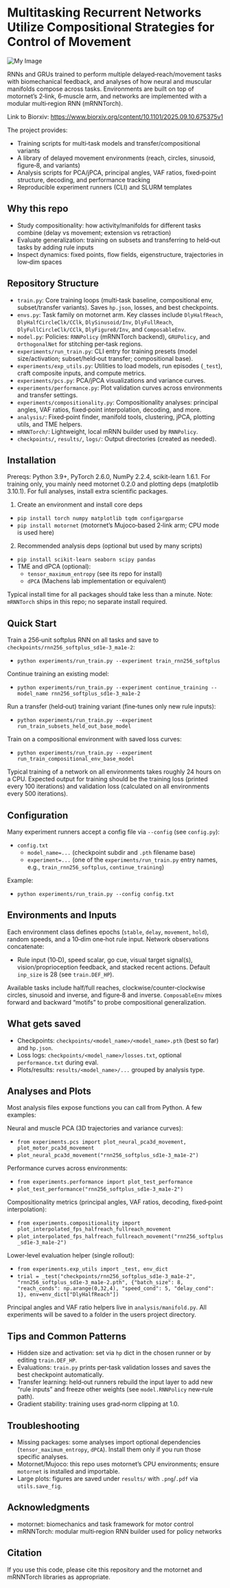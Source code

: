 # Multitasking Recurrent Networks Utilize Compositional Strategies for Control of Movement

![My Image](images/training_fig.png)

RNNs and GRUs trained to perform multiple delayed‐reach/movement tasks with biomechanical feedback, and analyses of how neural and muscular manifolds compose across tasks. Environments are built on top of motornet’s 2‑link, 6‑muscle arm, and networks are implemented with a modular multi‑region RNN (mRNNTorch).

Link to Biorxiv: https://www.biorxiv.org/content/10.1101/2025.09.10.675375v1

The project provides:
- Training scripts for multi‑task models and transfer/compositional variants
- A library of delayed movement environments (reach, circles, sinusoid, figure‑8, and variants)
- Analysis scripts for PCA/jPCA, principal angles, VAF ratios, fixed‑point structure, decoding, and performance tracking
- Reproducible experiment runners (CLI) and SLURM templates

## Why this repo
- Study compositionality: how activity/manifolds for different tasks combine (delay vs movement; extension vs retraction)
- Evaluate generalization: training on subsets and transferring to held‑out tasks by adding rule inputs
- Inspect dynamics: fixed points, flow fields, eigenstructure, trajectories in low‑dim spaces

## Repository Structure
- `train.py`: Core training loops (multi‑task baseline, compositional env, subset/transfer variants). Saves `hp.json`, losses, and best checkpoints.
- `envs.py`: Task family on motornet arm. Key classes include `DlyHalfReach`, `DlyHalfCircleClk/CClk`, `DlySinusoid/Inv`, `DlyFullReach`, `DlyFullCircleClk/CClk`, `DlyFigure8/Inv`, and `ComposableEnv`.
- `model.py`: Policies: `RNNPolicy` (mRNNTorch backend), `GRUPolicy`, and `OrthogonalNet` for stitching per‑task regions.
- `experiments/run_train.py`: CLI entry for training presets (model size/activation; subset/held‑out transfer; compositional base).
- `experiments/exp_utils.py`: Utilities to load models, run episodes (`_test`), craft composite inputs, and compute metrics.
- `experiments/pcs.py`: PCA/jPCA visualizations and variance curves.
- `experiments/performance.py`: Plot validation curves across environments and transfer settings.
- `experiments/compositionality.py`: Compositionality analyses: principal angles, VAF ratios, fixed‑point interpolation, decoding, and more.
- `analysis/`: Fixed‑point finder, manifold tools, clustering, jPCA, plotting utils, and TME helpers.
- `mRNNTorch/`: Lightweight, local mRNN builder used by `RNNPolicy`.
- `checkpoints/`, `results/`, `logs/`: Output directories (created as needed).

## Installation
Prereqs: Python 3.9+, PyTorch 2.6.0, NumPy 2.2.4, scikit-learn 1.6.1. For training only, you mainly need motornet 0.2.0 and plotting deps (matplotlib 3.10.1). For full analyses, install extra scientific packages.

1) Create an environment and install core deps
- `pip install torch numpy matplotlib tqdm configargparse`
- `pip install motornet`  (motornet’s Mujoco‑based 2‑link arm; CPU mode is used here)

2) Recommended analysis deps (optional but used by many scripts)
- `pip install scikit-learn seaborn scipy pandas`
- TME and dPCA (optional):
  - `tensor_maximum_entropy` (see its repo for install)
  - `dPCA` (Machens lab implementation or equivalent)

Typical install time for all packages should take less than a minute.
Note: `mRNNTorch` ships in this repo; no separate install required.

## Quick Start
Train a 256‑unit softplus RNN on all tasks and save to `checkpoints/rnn256_softplus_sd1e-3_ma1e-2`:
- `python experiments/run_train.py --experiment train_rnn256_softplus`

Continue training an existing model:
- `python experiments/run_train.py --experiment continue_training --model_name rnn256_softplus_sd1e-3_ma1e-2`

Run a transfer (held‑out) training variant (fine‑tunes only new rule inputs):
- `python experiments/run_train.py --experiment run_train_subsets_held_out_base_model`

Train on a compositional environment with saved loss curves:
- `python experiments/run_train.py --experiment run_train_compositional_env_base_model`

Typical training of a network on all environments takes roughly 24 hours on a CPU. Expected output for training should be the training loss (printed every 100 iterations) and validation loss (calculated on all environments every 500 iterations).

## Configuration
Many experiment runners accept a config file via `--config` (see `config.py`):
- `config.txt`
  - `model_name=...` (checkpoint subdir and `.pth` filename base)
  - `experiment=...` (one of the `experiments/run_train.py` entry names, e.g., `train_rnn256_softplus`, `continue_training`)

Example:
- `python experiments/run_train.py --config config.txt`

## Environments and Inputs
Each environment class defines epochs (`stable`, `delay`, `movement`, `hold`), random speeds, and a 10‑dim one‑hot rule input. Network observations concatenate:
- Rule input (10‑D), speed scalar, go cue, visual target signal(s), vision/proprioception feedback, and stacked recent actions. Default `inp_size` is 28 (see `train.DEF_HP`).

Available tasks include half/full reaches, clockwise/counter‑clockwise circles, sinusoid and inverse, and figure‑8 and inverse. `ComposableEnv` mixes forward and backward “motifs” to probe compositional generalization.

## What gets saved
- Checkpoints: `checkpoints/<model_name>/<model_name>.pth` (best so far) and `hp.json`.
- Loss logs: `checkpoints/<model_name>/losses.txt`, optional `performance.txt` during eval.
- Plots/results: `results/<model_name>/...` grouped by analysis type.

## Analyses and Plots
Most analysis files expose functions you can call from Python. A few examples:

Neural and muscle PCA (3D trajectories and variance curves):
- `from experiments.pcs import plot_neural_pca3d_movement, plot_motor_pca3d_movement`
- `plot_neural_pca3d_movement("rnn256_softplus_sd1e-3_ma1e-2")`

Performance curves across environments:
- `from experiments.performance import plot_test_performance`
- `plot_test_performance("rnn256_softplus_sd1e-3_ma1e-2")`

Compositionality metrics (principal angles, VAF ratios, decoding, fixed‑point interpolation):
- `from experiments.compositionality import plot_interpolated_fps_halfreach_fullreach_movement`
- `plot_interpolated_fps_halfreach_fullreach_movement("rnn256_softplus_sd1e-3_ma1e-2")`

Lower‑level evaluation helper (single rollout):
- `from experiments.exp_utils import _test, env_dict`
- `trial = _test("checkpoints/rnn256_softplus_sd1e-3_ma1e-2", "rnn256_softplus_sd1e-3_ma1e-2.pth", {"batch_size": 8, "reach_conds": np.arange(0,32,4), "speed_cond": 5, "delay_cond": 1}, env=env_dict["DlyHalfReach"])`

Principal angles and VAF ratio helpers live in `analysis/manifold.py`. All experiments will be saved to a folder in the users project directory.

## Tips and Common Patterns
- Hidden size and activation: set via `hp` dict in the chosen runner or by editing `train.DEF_HP`.
- Evaluations: `train.py` prints per‑task validation losses and saves the best checkpoint automatically.
- Transfer learning: held‑out runners rebuild the input layer to add new “rule inputs” and freeze other weights (see `model.RNNPolicy` new‑rule path).
- Gradient stability: training uses grad‑norm clipping at 1.0.

## Troubleshooting
- Missing packages: some analyses import optional dependencies (`tensor_maximum_entropy`, `dPCA`). Install them only if you run those specific analyses.
- Motornet/Mujoco: this repo uses motornet’s CPU environments; ensure `motornet` is installed and importable.
- Large plots: figures are saved under `results/` with `.png`/`.pdf` via `utils.save_fig`.

## Acknowledgments
- motornet: biomechanics and task framework for motor control
- mRNNTorch: modular multi‑region RNN builder used for policy networks

## Citation
If you use this code, please cite this repository and the motornet and mRNNTorch libraries as appropriate.
